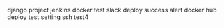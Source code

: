 django project jenkins docker test
slack deploy success alert
docker hub deploy test setting
ssh test4
